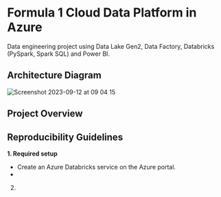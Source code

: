 # Formula 1 Cloud Data Platform in Azure

Data engineering project using Data Lake Gen2, Data Factory, Databricks (PySpark, Spark SQL) and Power BI.

## Architecture Diagram

![Screenshot 2023-09-12 at 09 04 15](https://github.com/martins-jean/Formula-1-Cloud-Data-Platform-in-Azure/assets/118685801/967fc952-6c20-4d24-9991-ca76a781096d)

## Project Overview

## Reproducibility Guidelines

**1. Required setup** <br>
- Create an Azure Databricks service on the Azure portal. <br>
- 
2. 
